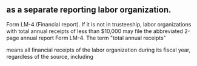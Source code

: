 ## as a separate reporting labor organization.

Form LM-4 (Financial report). If it is not in trusteeship, labor organizations with total annual receipts of less than $10,000 may ﬁle the abbreviated 2-page annual report Form LM-4. The term "total annual receipts"

means all ﬁnancial receipts of the labor organization during its ﬁscal year, regardless of the source, including